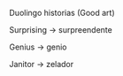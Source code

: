 <p>Duolingo historias (Good art)</p><p>Surprising → surpreendente</p><p>Genius → genio</p><p>Janitor → zelador</p>